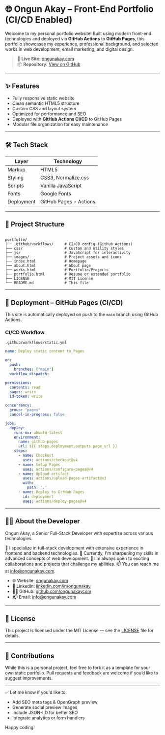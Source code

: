 # 🌐 Ongun Akay – Front-End Portfolio (CI/CD Enabled)

Welcome to my personal portfolio website! Built using modern front-end technologies and deployed via **GitHub Actions** to **GitHub Pages**, this portfolio showcases my experience, professional background, and selected works in web development, email marketing, and digital design.

> 🔧 **Live Site:** [ongunakay.com](https://ongunakay.com)  
> 📦 **Repository:** [View on GitHub](https://github.com/ongunakaycom/your-repo-name)

---

## ✨ Features

- Fully responsive static website
- Clean semantic HTML5 structure
- Custom CSS and layout system
- Optimized for performance and SEO
- Deployed with **GitHub Actions CI/CD** to GitHub Pages
- Modular file organization for easy maintenance

---

## 🛠 Tech Stack

| Layer       | Technology                 |
|------------|----------------------------|
| Markup     | HTML5                      |
| Styling    | CSS3, Normalize.css        |
| Scripts    | Vanilla JavaScript         |
| Fonts      | Google Fonts               |
| Deployment | GitHub Pages + Actions     |

---

## 📁 Project Structure

```

portfolio/
├── .github/workflows/     # CI/CD config (GitHub Actions)
├── css/                   # Custom and utility styles
├── js/                    # JavaScript for interactivity
├── images/                # Project assets and icons
├── index.html             # Homepage
├── about.html             # About page
├── works.html             # Portfolio/Projects
├── portfolio.html         # Resume or extended portfolio
├── LICENSE                # MIT License
└── README.md              # This file

````

---

## 🚀 Deployment – GitHub Pages (CI/CD)

This site is automatically deployed on push to the `main` branch using GitHub Actions.

### CI/CD Workflow

`.github/workflows/static.yml`

```yaml
name: Deploy static content to Pages

on:
  push:
    branches: ["main"]
  workflow_dispatch:

permissions:
  contents: read
  pages: write
  id-token: write

concurrency:
  group: "pages"
  cancel-in-progress: false

jobs:
  deploy:
    runs-on: ubuntu-latest
    environment:
      name: github-pages
      url: ${{ steps.deployment.outputs.page_url }}
    steps:
      - name: Checkout
        uses: actions/checkout@v4
      - name: Setup Pages
        uses: actions/configure-pages@v4
      - name: Upload artifact
        uses: actions/upload-pages-artifact@v3
        with:
          path: '.'
      - name: Deploy to GitHub Pages
        id: deployment
        uses: actions/deploy-pages@v4
````

---

## 👨‍💻 About the Developer

Ongun Akay, a Senior Full-Stack Developer with expertise across various technologies.

👀 I specialize in full-stack development with extensive experience in frontend and backend technologies.
🌱 Currently, I'm sharpening my skills in advanced concepts of web development.
💞️ I’m always open to exciting collaborations and projects that challenge my abilities.
📫 You can reach me at info@ongunakay.com.

* 🌐 Website: [ongunakay.com](https://ongunakay.com)
* 💼 LinkedIn: [linkedin.com/in/ongunakay](https://www.linkedin.com/in/ongunakay/)
* 🧑‍💻 GitHub: [github.com/ongunakaycom](https://github.com/ongunakaycom)
* 📬 Email: [info@ongunakay.com](mailto:info@ongunakay.com)

---

## 📜 License

This project is licensed under the MIT License — see the [LICENSE](./LICENSE) file for details.

---

## 🤝 Contributions

While this is a personal project, feel free to fork it as a template for your own static portfolio. Pull requests and feedback are welcome if you’d like to suggest improvements.

---

✅ Let me know if you'd like to:

* Add SEO meta tags & OpenGraph preview
* Generate social preview images
* Include JSON-LD for better SEO
* Integrate analytics or form handlers

Happy coding!


